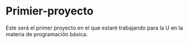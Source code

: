 # Primier-proyecto
Este será el primer proyecto en el que estaré trabajando para la U en la materia de programación básica.
